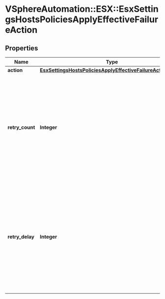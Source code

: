 # VSphereAutomation::ESX::EsxSettingsHostsPoliciesApplyEffectiveFailureAction

## Properties
Name | Type | Description | Notes
------------ | ------------- | ------------- | -------------
**action** | [**EsxSettingsHostsPoliciesApplyEffectiveFailureActionAction**](EsxSettingsHostsPoliciesApplyEffectiveFailureActionAction.md) |  | 
**retry_count** | **Integer** | Number of times to retry the failed operation. Warning: This attribute is part of a new feature in development. It may be changed at any time and may not have all supported functionality implemented. | [optional] 
**retry_delay** | **Integer** | Time to wait to retry the failed operation in seconds. Warning: This attribute is part of a new feature in development. It may be changed at any time and may not have all supported functionality implemented. | [optional] 


